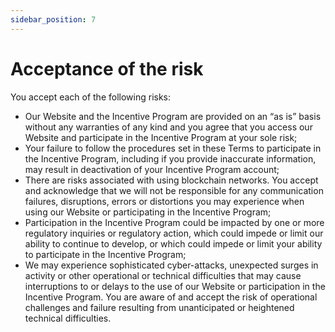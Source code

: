 ```yaml
---
sidebar_position: 7
---
```


# Acceptance of the risk

You accept each of the following risks:

- Our Website and the Incentive Program are provided on an “as is” basis without any warranties of any kind and you agree that you access our Website and participate in the Incentive Program at your sole risk;
- Your failure to follow the procedures set in these Terms to participate in the Incentive Program, including if you provide inaccurate information, may result in deactivation of your Incentive Program account;
- There are risks associated with using blockchain networks. You accept and acknowledge that we will not be responsible for any communication failures, disruptions, errors or distortions you may experience when using our Website or participating in the Incentive Program;
- Participation in the Incentive Program could be impacted by one or more regulatory inquiries or regulatory action, which could impede or limit our ability to continue to develop, or which could impede or limit your ability to participate in the Incentive Program;
- We may experience sophisticated cyber-attacks, unexpected surges in activity or other operational or technical difficulties that may cause interruptions to or delays to the use of our Website or participation in the Incentive Program. You are aware of and accept the risk of operational challenges and failure resulting from unanticipated or heightened technical difficulties.
